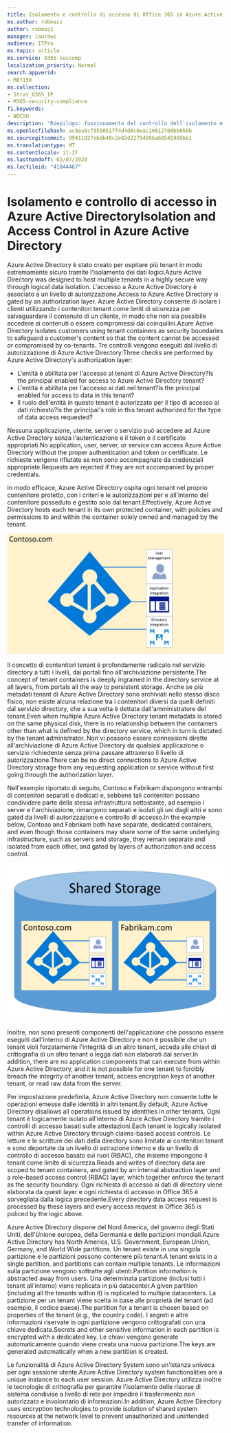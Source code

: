 ```yaml
---
title: Isolamento e controllo di accesso di Office 365 in Azure Active Directory
ms.author: robmazz
author: robmazz
manager: laurawi
audience: ITPro
ms.topic: article
ms.service: O365-seccomp
localization_priority: Normal
search.appverid:
- MET150
ms.collection:
- Strat_O365_IP
- M365-security-compliance
f1.keywords:
- NOCSH
description: "Riepilogo: funzionamento del controllo dell'isolamento e dell'accesso all'interno di Azure Active Directory."
ms.openlocfilehash: ac8ea9cf0550517f4d4d8c6eac10812700bb668b
ms.sourcegitcommit: 99411927abdb40c2e82d2279489ba60545989bb1
ms.translationtype: MT
ms.contentlocale: it-IT
ms.lasthandoff: 02/07/2020
ms.locfileid: "41844467"
---
```

# <a name="isolation-and-access-control-in-azure-active-directory"></a><span data-ttu-id="57d2c-103">Isolamento e controllo di accesso in Azure Active Directory</span><span class="sxs-lookup"><span data-stu-id="57d2c-103">Isolation and Access Control in Azure Active Directory</span></span>

<span data-ttu-id="57d2c-104">Azure Active Directory è stato creato per ospitare più tenant in modo estremamente sicuro tramite l'isolamento dei dati logici.</span><span class="sxs-lookup"><span data-stu-id="57d2c-104">Azure Active Directory was designed to host multiple tenants in a highly secure way through logical data isolation.</span></span> <span data-ttu-id="57d2c-105">L'accesso a Azure Active Directory è associato a un livello di autorizzazione.</span><span class="sxs-lookup"><span data-stu-id="57d2c-105">Access to Azure Active Directory is gated by an authorization layer.</span></span> <span data-ttu-id="57d2c-106">Azure Active Directory consente di isolare i clienti utilizzando i contenitori tenant come limiti di sicurezza per salvaguardare il contenuto di un cliente, in modo che non sia possibile accedere ai contenuti o essere compromessi dai coinquilini.</span><span class="sxs-lookup"><span data-stu-id="57d2c-106">Azure Active Directory isolates customers using tenant containers as security boundaries to safeguard a customer's content so that the content cannot be accessed or compromised by co-tenants.</span></span> <span data-ttu-id="57d2c-107">Tre controlli vengono eseguiti dal livello di autorizzazione di Azure Active Directory:</span><span class="sxs-lookup"><span data-stu-id="57d2c-107">Three checks are performed by Azure Active Directory's authorization layer:</span></span>

- <span data-ttu-id="57d2c-108">L'entità è abilitata per l'accesso al tenant di Azure Active Directory?</span><span class="sxs-lookup"><span data-stu-id="57d2c-108">Is the principal enabled for access to Azure Active Directory tenant?</span></span>
- <span data-ttu-id="57d2c-109">L'entità è abilitata per l'accesso ai dati nel tenant?</span><span class="sxs-lookup"><span data-stu-id="57d2c-109">Is the principal enabled for access to data in this tenant?</span></span>
- <span data-ttu-id="57d2c-110">Il ruolo dell'entità in questo tenant è autorizzato per il tipo di accesso ai dati richiesto?</span><span class="sxs-lookup"><span data-stu-id="57d2c-110">Is the principal's role in this tenant authorized for the type of data access requested?</span></span>

<span data-ttu-id="57d2c-111">Nessuna applicazione, utente, server o servizio può accedere ad Azure Active Directory senza l'autenticazione e il token o il certificato appropriati.</span><span class="sxs-lookup"><span data-stu-id="57d2c-111">No application, user, server, or service can access Azure Active Directory without the proper authentication and token or certificate.</span></span> <span data-ttu-id="57d2c-112">Le richieste vengono rifiutate se non sono accompagnate da credenziali appropriate.</span><span class="sxs-lookup"><span data-stu-id="57d2c-112">Requests are rejected if they are not accompanied by proper credentials.</span></span>

<span data-ttu-id="57d2c-113">In modo efficace, Azure Active Directory ospita ogni tenant nel proprio contenitore protetto, con i criteri e le autorizzazioni per e all'interno del contenitore posseduto e gestito solo dal tenant.</span><span class="sxs-lookup"><span data-stu-id="57d2c-113">Effectively, Azure Active Directory hosts each tenant in its own protected container, with policies and permissions to and within the container solely owned and managed by the tenant.</span></span>
 
![Contenitore di Azure](media/office-365-isolation-azure-container.png)

<span data-ttu-id="57d2c-115">Il concetto di contenitori tenant è profondamente radicato nel servizio directory a tutti i livelli, dai portali fino all'archiviazione persistente.</span><span class="sxs-lookup"><span data-stu-id="57d2c-115">The concept of tenant containers is deeply ingrained in the directory service at all layers, from portals all the way to persistent storage.</span></span> <span data-ttu-id="57d2c-116">Anche se più metadati tenant di Azure Active Directory sono archiviati nello stesso disco fisico, non esiste alcuna relazione tra i contenitori diversi da quelli definiti dal servizio directory, che a sua volta è dettata dall'amministratore del tenant.</span><span class="sxs-lookup"><span data-stu-id="57d2c-116">Even when multiple Azure Active Directory tenant metadata is stored on the same physical disk, there is no relationship between the containers other than what is defined by the directory service, which in turn is dictated by the tenant administrator.</span></span> <span data-ttu-id="57d2c-117">Non vi possono essere connessioni dirette all'archiviazione di Azure Active Directory da qualsiasi applicazione o servizio richiedente senza prima passare attraverso il livello di autorizzazione.</span><span class="sxs-lookup"><span data-stu-id="57d2c-117">There can be no direct connections to Azure Active Directory storage from any requesting application or service without first going through the authorization layer.</span></span>

<span data-ttu-id="57d2c-118">Nell'esempio riportato di seguito, Contoso e Fabrikam dispongono entrambi di contenitori separati e dedicati e, sebbene tali contenitori possano condividere parte della stessa infrastruttura sottostante, ad esempio i server e l'archiviazione, rimangono separati e isolati gli uni dagli altri e sono gated da livelli di autorizzazione e controllo di accesso.</span><span class="sxs-lookup"><span data-stu-id="57d2c-118">In the example below, Contoso and Fabrikam both have separate, dedicated containers, and even though those containers may share some of the same underlying infrastructure, such as servers and storage, they remain separate and isolated from each other, and gated by layers of authorization and access control.</span></span>
 
![Contenitori dedicati di Azure](media/office-365-isolation-azure-dedicated-containers.png)

<span data-ttu-id="57d2c-120">Inoltre, non sono presenti componenti dell'applicazione che possono essere eseguiti dall'interno di Azure Active Directory e non è possibile che un tenant violi forzatamente l'integrità di un altro tenant, acceda alle chiavi di crittografia di un altro tenant o legga dati non elaborati dal server.</span><span class="sxs-lookup"><span data-stu-id="57d2c-120">In addition, there are no application components that can execute from within Azure Active Directory, and it is not possible for one tenant to forcibly breach the integrity of another tenant, access encryption keys of another tenant, or read raw data from the server.</span></span>

<span data-ttu-id="57d2c-121">Per impostazione predefinita, Azure Active Directory non consente tutte le operazioni emesse dalle identità in altri tenant.</span><span class="sxs-lookup"><span data-stu-id="57d2c-121">By default, Azure Active Directory disallows all operations issued by identities in other tenants.</span></span> <span data-ttu-id="57d2c-122">Ogni tenant è logicamente isolato all'interno di Azure Active Directory tramite i controlli di accesso basati sulle attestazioni.</span><span class="sxs-lookup"><span data-stu-id="57d2c-122">Each tenant is logically isolated within Azure Active Directory through claims-based access controls.</span></span> <span data-ttu-id="57d2c-123">Le letture e le scritture dei dati della directory sono limitate ai contenitori tenant e sono deportate da un livello di astrazione interno e da un livello di controllo di accesso basato sui ruoli (RBAC), che insieme impongono il tenant come limite di sicurezza.</span><span class="sxs-lookup"><span data-stu-id="57d2c-123">Reads and writes of directory data are scoped to tenant containers, and gated by an internal abstraction layer and a role-based access control (RBAC) layer, which together enforce the tenant as the security boundary.</span></span> <span data-ttu-id="57d2c-124">Ogni richiesta di accesso ai dati di directory viene elaborata da questi layer e ogni richiesta di accesso in Office 365 è sorvegliata dalla logica precedente.</span><span class="sxs-lookup"><span data-stu-id="57d2c-124">Every directory data access request is processed by these layers and every access request in Office 365 is policed by the logic above.</span></span>

<span data-ttu-id="57d2c-125">Azure Active Directory dispone del Nord America, del governo degli Stati Uniti, dell'Unione europea, della Germania e delle partizioni mondiali.</span><span class="sxs-lookup"><span data-stu-id="57d2c-125">Azure Active Directory has North America, U.S. Government, European Union, Germany, and World Wide partitions.</span></span> <span data-ttu-id="57d2c-126">Un tenant esiste in una singola partizione e le partizioni possono contenere più tenant.</span><span class="sxs-lookup"><span data-stu-id="57d2c-126">A tenant exists in a single partition, and partitions can contain multiple tenants.</span></span> <span data-ttu-id="57d2c-127">Le informazioni sulla partizione vengono sottratte agli utenti.</span><span class="sxs-lookup"><span data-stu-id="57d2c-127">Partition information is abstracted away from users.</span></span> <span data-ttu-id="57d2c-128">Una determinata partizione (inclusi tutti i tenant all'interno) viene replicata in più datacenter.</span><span class="sxs-lookup"><span data-stu-id="57d2c-128">A given partition (including all the tenants within it) is replicated to multiple datacenters.</span></span> <span data-ttu-id="57d2c-129">La partizione per un tenant viene scelta in base alle proprietà del tenant (ad esempio, il codice paese).</span><span class="sxs-lookup"><span data-stu-id="57d2c-129">The partition for a tenant is chosen based on properties of the tenant (e.g., the country code).</span></span> <span data-ttu-id="57d2c-130">I segreti e altre informazioni riservate in ogni partizione vengono crittografati con una chiave dedicata.</span><span class="sxs-lookup"><span data-stu-id="57d2c-130">Secrets and other sensitive information in each partition is encrypted with a dedicated key.</span></span> <span data-ttu-id="57d2c-131">Le chiavi vengono generate automaticamente quando viene creata una nuova partizione.</span><span class="sxs-lookup"><span data-stu-id="57d2c-131">The keys are generated automatically when a new partition is created.</span></span>

<span data-ttu-id="57d2c-132">Le funzionalità di Azure Active Directory System sono un'istanza univoca per ogni sessione utente.</span><span class="sxs-lookup"><span data-stu-id="57d2c-132">Azure Active Directory system functionalities are a unique instance to each user session.</span></span> <span data-ttu-id="57d2c-133">Azure Active Directory utilizza inoltre le tecnologie di crittografia per garantire l'isolamento delle risorse di sistema condivise a livello di rete per impedire il trasferimento non autorizzato e involontario di informazioni.</span><span class="sxs-lookup"><span data-stu-id="57d2c-133">In addition, Azure Active Directory uses encryption technologies to provide isolation of shared system resources at the network level to prevent unauthorized and unintended transfer of information.</span></span>
